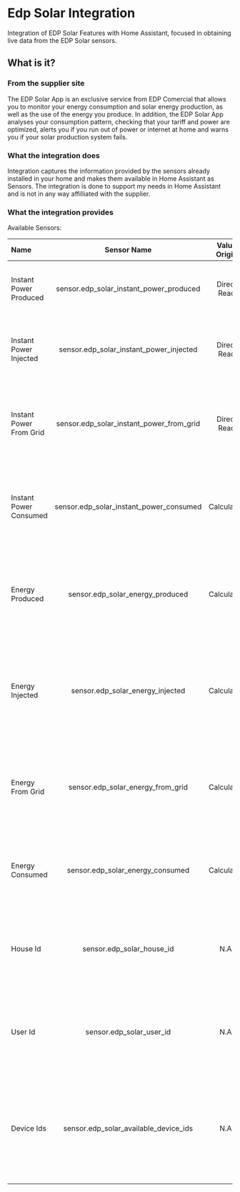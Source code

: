 # Edp Solar Integration

Integration of EDP Solar Features with Home Assistant, focused in obtaining live data from the EDP Solar sensors.

## What is it?

### From the supplier site
The EDP Solar App is an exclusive service from EDP Comercial that allows you to monitor your energy consumption and solar energy production, as well as the use of the energy you produce. In addition, the EDP Solar App analyses your consumption pattern, checking that your tariff and power are optimized, alerts you if you run out of power or internet at home and warns you if your solar production system fails.

### What the integration does
Integration captures the information provided by the sensors already installed in your home and makes them available in Home Assistant as Sensors.
The integration is done to support my needs in Home Assistant and is not in any way affilliated with the supplier.

### What the integration provides

Available Sensors:

| Name | Sensor Name | Value Origin | Units | Value Meaning |
| :--- | :---: | :---: | :---: | :--- |
| Instant Power Produced | sensor.edp_solar_instant_power_produced | Direct Read | W | Instant Power (Watts) Produced by the Solar Panel |
| Instant Power Injected | sensor.edp_solar_instant_power_injected | Direct Read | W | Instant Power (Watts) Injected to the Grid from produced power |
| Instant Power From Grid | sensor.edp_solar_instant_power_from_grid | Direct Read | W | Instant Power (Watts) Consumed From the Grid to cover consumption over production |
| Instant Power Consumed | sensor.edp_solar_instant_power_consumed | Calculated | W | Calculated by summing Instant Power Produced and From Grid and subtracting Injected |
| Energy Produced | sensor.edp_solar_energy_produced | Calculated | Wh | Energy (watt-hour) Produced by the Solar Panel, calculated via Trapzoidal Riemann Sum |
| Energy Injected | sensor.edp_solar_energy_injected | Calculated | Wh | Energy (watt-hour) Injected to the Grid from produced power, calculated via Trapzoidal Riemann Sum  |
| Energy From Grid | sensor.edp_solar_energy_from_grid | Calculated | Wh | Energy (watt-hour) Consumed From the Grid, calculated via Trapzoidal Riemann Sum  |
| Energy Consumed | sensor.edp_solar_energy_consumed | Calculated | Wh | Energy (watt-hour) Consumed, calculated via Trapzoidal Riemann Sum  |
| House Id | sensor.edp_solar_house_id | N.A. | N.A. | House Id in EDP Solar system, used to retrive information, automatically retrieved from requests |
| User Id | sensor.edp_solar_user_id | N.A. | N.A. | User Id in EDP Solar system, used to retrive information, automatically retrieved from requests |
| Device Ids | sensor.edp_solar_available_device_ids | N.A. | N.A. | list of Ids of the avaible devices within your EDP Solar setup, used to retrive information, automatically retrieved from requests |